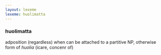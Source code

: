 ```yaml
---
layout: lexeme
lexeme: huolimatta
---
```


###  huolimatta 
adposition (regardless) when can be attached to a partitive NP, otherwise form of *huolia* (icare, concenr of)

